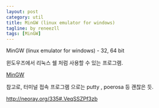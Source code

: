 ```yaml
---
layout: post
category: util
title: MinGW (linux emulator for windows)
tagline: by reneezll
tags: [MinGW]
---
```


MinGW (linux emulator for windows) - 32, 64 bit 

윈도우즈에서 리눅스 쉘 처럼 사용할 수 있는 프로그램.


[MinGW](https://drive.google.com/file/d/0BzllrmEgaUPIMTNvX2kyY1F3Yzg/view?usp=sharing)


참고로, 
터미널 접속 프로그램 으로는 putty , poerosa 등 괜찮은 듯.

http://neoray.org/335#.VeqSSZPf3zb

